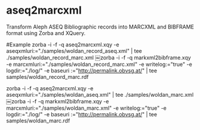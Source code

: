 # aseq2marcxml
Transform Aleph ASEQ Bibliographic records into MARCXML and BIBFRAME format using Zorba and XQuery.

#Example
zorba  -i -f -q aseq2marcxml.xqy  -e aseqxmluri:="./samples/woldan_record_aseq.xml" |  tee ./samples/woldan_record_marc.xml
￼zorba  -i -f -q markxml2bibframe.xqy -e marcxmluri:="./samples/woldan_record_marc.xml" -e writelog:="true" -e logdir:="./log/" -e baseuri
:="http://permalink.obvsg.at/" | tee samples/woldan_record_marc.rdf

zorba  -i -f -q aseq2marcxml.xqy  -e aseqxmluri:="./samples/woldan_aseq.xml" |  tee ./samples/woldan_marc.xml
￼zorba  -i -f -q markxml2bibframe.xqy -e marcxmluri:="./samples/woldan_marc.xml" -e writelog:="true" -e logdir:="./log/" -e baseuri
:="http://permalink.obvsg.at/" | tee samples/woldan_marc.rdf
